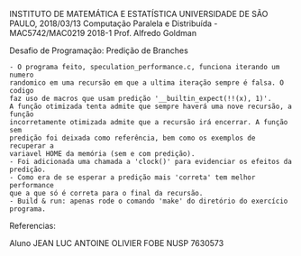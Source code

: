INSTITUTO DE MATEMÁTICA E ESTATÍSTICA UNIVERSIDADE DE SÃO PAULO, 2018/03/13
Computação Paralela e Distribuída - MAC5742/MAC0219 2018-1 Prof. Alfredo Goldman 

Desafio de Programação: Predição de Branches

	- O programa feito, speculation_performance.c, funciona iterando um numero 
	randomico em uma recursão em que a ultima iteração sempre é falsa. O codigo
	faz uso de macros que usam predição '__builtin_expect(!!(x), 1)'.
	A função otimizada tenta admite que sempre haverá uma nove recursão, a função 
	incorretamente otimizada admite que a recursão irá encerrar. A função sem
	predição foi deixada como referência, bem como os exemplos de recuperar a
	variavel HOME da memória (sem e com predição).
	- Foi adicionada uma chamada a 'clock()' para evidenciar os efeitos da 
	predição. 
	- Como era de se esperar a predição mais 'correta' tem melhor performance
	que a que só é correta para o final da recursão.
	- Build & run: apenas rode o comando 'make' do diretório do exercício programa.

Referencias:
	

Aluno 	JEAN LUC ANTOINE OLIVIER FOBE
	NUSP 7630573

